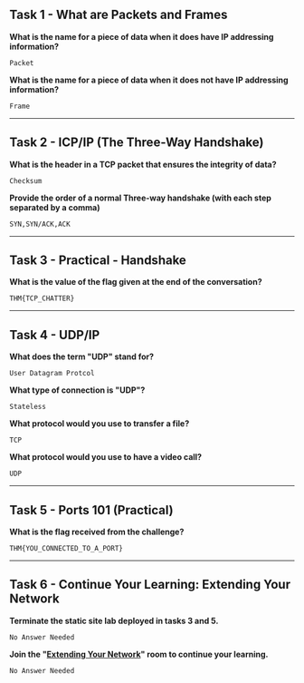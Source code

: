 ## Task 1 - What are Packets and Frames
**What is the name for a piece of data when it does have IP addressing information?**

`Packet`

**What is the name for a piece of data when it does not have IP addressing information?**

`Frame`

------------
## Task 2 - ICP/IP (The Three-Way Handshake)
**What is the header in a TCP packet that ensures the integrity of data?**

`Checksum`

**Provide the order of a normal Three-way handshake (with each step separated by a comma)**

`SYN,SYN/ACK,ACK`

------------
## Task 3 - Practical - Handshake
**What is the value of the flag given at the end of the conversation?**

`THM{TCP_CHATTER}`

------------
## Task 4 - UDP/IP
**What does the term "UDP" stand for?**

`User Datagram Protcol`

**What type of connection is "UDP"?**

`Stateless`

**What protocol would you use to transfer a file?**

`TCP`

**What protocol would you use to have a video call?**

`UDP`

------------
## Task 5 - Ports 101 (Practical)
**What is the flag received from the challenge?**

`THM{YOU_CONNECTED_TO_A_PORT}`

------------
## Task 6 - Continue Your Learning: Extending Your Network
**Terminate the static site lab deployed in tasks 3 and 5.**

`No Answer Needed`

**Join the "[Extending Your Network](https://tryhackme.com/room/packetsframes#:~:text=Join%20the%20%22Extending%20Your%20Network%22%20room%20to%20continue%20your%20learning. "Extending Your Network")" room to continue your learning.**

`No Answer Needed`
